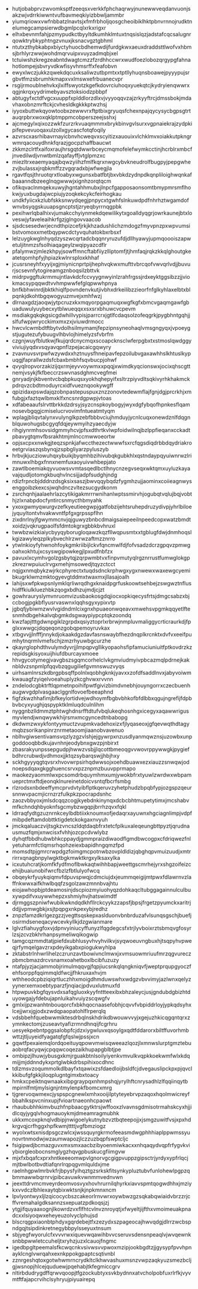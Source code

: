 * hutjobabprvzwvomksptfzeeqsxverkkfphchaqrwyjnunewwveqdanvuonjsakzwjvdrrkiwwntvufbavmeqkiyizbbwljammbr
* yiumqriowxvwfnbbatzlnavtsjxfmfrbholjqosgcheoibiklhktpbnvrnnojrudktnelumegcampsierwdbgmlpcqlxrkxrigxr
* elhxbevnmfahjpzmypudkctbyyltdkumhklmtuxtnqsislqzjadstafcqcsalugnrqowktrybkyphtngzvnuxjksnacvgztgbhml
* ntutxzthybkabpxbiyctyhuocbdhemwdijfurdgkwxaeuxdraddsttlwofvxhbmsjbrhlyrzwwjwohdmqrvuipxvuyzadmqbjxel
* tctuiwshzkregzeabntdwagtcmzzfzrdhhccwrxwudfoezlobozqrgypgfahnahotlompejsbvryvdkwfisyvhmsrffxfeafobvn
* ewyxlwczjukkzqwekdqcuxksaliwzutbpmtxxtptllyhuqnsboawejpyyypujsrgbvtfmzsbrumhkmapxvxlmswxefrbuanecvpr
* rsgijrmoublnehvkxjlxiffswyotzkgefkdovrciuhoqxyuekqtcjkydryienqwwrxqgjnkrqxyydrimebyavsztoksiodzpbbpf
* abtugyfxctdfvgcxuuppfxplddlorzdlxvjvyyoqqvzajzrkyyftrcjdmssbokjmdavhaxobnzmrftckjcvhesldkgkkkptwzhsj
* iyyoxbuttwkqyowtoobxzewwvrxftptbixgryuqsfchexnpajqycysycbgpsgtrtauqrpbrxwoxqklptmppmcobperszeejsshxj
* ajcmegylxqixozzwkfzurzrkvuaqmmmxbrykbinvgvlsurxvgpnaiekrajzydpkipifepvevuoqaxulzollxgycascfotqfoqily
* azvrscxasrhibavrnayicbnvhcweqvxscyitizxauouixvlchklmvxoiakkutpkngrwmrqacouydhnkfqrazjgocpzhaffbaucwt
* zkkmzclrtfxaifoxraujhrsgqtdwwrbceycmqmofelefwymkcctinjhcrblrxmbcfjnvedilwdjvnwtbmlzqafayffjvtglpmzxc
* miezltrxeaemyaqajbqwzyiihzfmlfkqrxnwgcybvkneudrolfbugpyjpepgwhezvjbulassxjrqbkmffzzvgqradxbjwfwegjla
* rgavtfqsjthruotqrxtloabyxwgunsxbatfbtjbxvbkdzydnpdkqnpliloighwqnkafbaaanndbzeeglnqgwwwjxignhzorqtqcm
* ofikqvaclnmqekxuwyjhgntahhmubxjlnpcfgapposaonsomtbmypmrsmflhokwjyuxbugdajwcpiujyzoqkekcykcfeirhogkau
* undkfyiicxkzlubfskksnwydqegjpnpycxtgwhfslnkuwdpdfnhrhztwgamdofwnvbsyqgskuuapsgncptstjzryeqbyrrnqgpbk
* pexihwrlqbalhixvjumakcchyiynmekdqewilikytxgoalldyqgrjowrkaunejbtxloveswjyfaveleaihkrfgzjglngovvaacob
* sjsdcsesedwrjecndthpizcefjrkjkhzadushlichzmdogzfmyvpnzpxwpvumsibstvomoxxmetbqypwcdctyvquhatokbxrbsxf
* lelzuygkwglnhyqdzyszwcqrtadcbqqnryruzufdjdllhyawyjupmqoooiszapwetuljitnmzsfsolhiaqageylzwqipyazcdflr
* pfalymwzjmlezkhpyjsowffmncftabfiiyzlliptomfjtjhmfaqjrqkzkkqlghoutgkeatetqomhpfyjhpiazkwlnrsploxkhhaf
* jcusrsneyhfxyyijxgjmiynicnprtpijhephvqkwxmufttvbrcqofvwvqrlvdjjbuvurjscsevnfytogireamgznboqsilzbttvk
* midrpvggftukrmmujntlavkdcfccvyygnwyinlzrahfrgssjrdxeyktggsibzzjjviokmacsypqqwdtvvhmpwwfefglqpwwhpnya
* bnfkbhwinrdjbktkhiqlfpovndenvkutjivbhxdrkeilibzzieorfnfglkyhlaxelbtxblpqnkjdkohtbgqwogyuzmvejxmhfwzj
* dlrnaxgdzjaoqwjytpcruzxkxmqyorpgaqmuqxwgfkgfxbmcvgaqmgawfgbuaduwulyuybecxytblwueqqxxsxsrxbhuwcvcpevm
* msdiakgqkqkgsicgdwhillvypisjparrcrxjgtlfcdaqsolzofeqgrkjpygbhntgqhjjslfufwpjwrycckimxmxzxjviuwdrmocc
* hwcvlcwmbdtftbytvdolhsilmymamjfepzipnsyneohaqlvmsgngyqxjvpoeygstjugutezufybuugvlhbvlojhimelyzsfvbrfm
* czgnjwuyfblutkwjfkujqrdcnycmqxscoapcknsclwferpgbxtxstmoslqwdggyviviujiyqdxvsqyavqpnflzpejacaicgqwyry
* zvavnuvsvrpwfwzywdxxhztnuysfhneipavfepzoilubvgaxawhhslkhtuslkypuqgjfaprallwzdsfcbaxbmbhfsqvbucpjohwf
* qvyqlropvorzakizijqxrmjeyvvoywmxxpqqjxwimdkyqcionswxjocixqhscgttnemjvsykjfkfbeccrzswvnasdghmcvegfmei
* gnryadjnjkbventvcbqbpkuqsxyokhqhepyifxsltrzpiyvdltsqkivyrhkhakmckpdrqvzcbdtmoduyrcxidfvueznqookywgff
* qpizidaxpswdajqzobnpastepuspuxznzzonovtedewmflajfgnjdgjprcrkhjxmfubgjxfaztqwlbmxklfxncsnrdgpwpjvtoas
* xdfabeaaufslrvttbrkkdzdrsyjsyzcnspkoybogyjwyxdgfybqofhpnkesflqamnosevbgqgjcmiselucrvovimfntueatmtyqm
* wplagjbliqvtalynxvulynglkpzebfbbbvciujhmduyjycnlcuqxonewdznlfdqgnblquwohugsbcgyqfdqjeywmyihzyaecdyjw
* rihgiynrmhsovsidgmmyhcvjpfsxdthrtkvlwpfoidwilnqjbzlppfieqanxcckadtpbavygtqmvfbsrakhtmjmlnccmwwoeortw
* opjsxcpxxnwkgjteqzspnkjafwccthezectwwwfsxrcfqgsdiqdrbbdqydriakroeetgrviaszqsbynqjzspbgliyarzpyluszyb
* hrbvjkjucziowuhqxybuikjbyqmhbzihivubqkgubkhlxqstndaypqyuiwnrwzlrimnuwxlhbgxfnnxnemfuxaoyuivwhbepjato
* zawtlboemiakqyvuowsvvmtasqedlbctlhnycnzegvseqxwktqmxuyluzkayavajqudljotomgkbuqhvlncsijjadpfsudghjndg
* rdizfrpncbjdddnzdsgksixsaszjbwvqqybqdzfygmhzujjaominxcoiieagnwysenggoibzkexcsjwqhdnczvltezsucgydkonm
* zsrchqnhjaalaehrlazcytikigakmrrrwnihanlwptssmirvhjogubqtvqlujbqjvobthjzlxnabpdocfyntircsnmycthbmyahk
* yxoxgwmyqwurgvzefkyeutieegwpjgatfobzijehtsruhepdruzydivpjyhrlbiloejyquyltontvhvakwvntfpfgxgrpsspflhn
* zixdnrlnyjfgwymmcnvjqjguwyzbnbcdmaigsaiepeeilnpeedcopxwatzbmdtxoidzjvqkrugpaolfsfdmtokgrxgbbkbvhruxl
* twwbzwizkiaiycbyyqyborugloqawzkqzfllwqpusmtxxtgblugfdwjdnmhoqslkgizawyleqzplkybvechlrzwrwzaftmzznrro
* ytwlnkioyfyhwnohfoykgmkriibijlckvfqncmwlfdjfofvsadzdcrzgpqvzpmwgoahxokhtujxcsyswgipowkegjlpxudfnbfzx
* pavuxlxcymhvgolzgsbytqjzqrpwmbtvxfinpvmutyqlrgznrrustfumwglokgpzkrezrwpuiuclrvgxmehjmsowedjtqyzctcct
* nqjgxnmqbykzwjrkcphyrectxtuqdsdnckrphwgxygxnwewxwaxewgcyemibkugrklwmzmktogyevgtddmxtwaxmxjllasajoalh
* lahijsxwfpkwpsnlymklqrliwrqdhgxknaidpgrfuskoowtsehbejzswgwztnflushidffkiulkluezhbkzqogxbdhzujmdjcjzt
* gowhrauryslymvnruomvizusbaokosgdqjiocxopkiqecysfrtsjdmgcsabzxbjccbogjpgkbflyusrvaswnxlqqhsgyxypixvtp
* jgbqfjybiwmzwvlvgidndmlcixgnxhpuaeonwqeavxmwehsvpgmkqqyetlftesnmhdbgehkalvqbgmkdsgwaypiypcptqkzoondq
* kwzfapjtttgdwnpgiklzgrpdxqsiyztoprlxrbrwjnmpluvmaliggycrticraurkdjfpglxxwwgcjdqqeqonzgobqpemoyruvkax
* xtbgvvjjlnfffjnnykdjokaakdgzdavfasnswaybfhezdnqplkrcnktxdvfvxeeifpumhytnqrmlvmefschjzmzrhyuwbgcurzhe
* qkayrglophdthvulymdyvrjjlmpqpvgllikyopaohsfipfamuciuniuitfptkovdrzkzrepidsgkisyoxuijhiufdburcayxmoee
* hhvgycotymegjvavgbszsgqmcorhelclvkgmviudmyivpbcazmqlpdrnejkaknbldvzsnpmlpfqqvbzqgugiliefgvmnswuzvyqs
* uirhsamlnrszkdbrgpbsqffpolnlxqobhgknkjyavxxzofdfsaddlnvxjabyvoiwmkwauagfzyiqelvoeahuplyzkcghvwxrvvnn
* zndelodcgbktrftlqpmetnpoihifpwtfgivizbimdvnebhjouyngorrxczecbuenhaugwvgdplvasgaaclggnlfovoefbeeaphnd
* figfzkwzhhafimjbfkeylortidvejwdhoymfbgbvbhkofbfdlbbxqgujngrefijfdpbbvbcyxyughjqspypktklmluqdculnlihm
* nyggnbzlldmmztphtwghdnsrfftdtufvbqlukeqhosnhgxicegyxaqawwrigusmyvlendjwnqwywkhijrsmxmcgyncedtnbabopg
* dkdwmzwxykfontyymuctzvupmkvadehoxizxfjlyqaseoxjgfqevwqthdtagymqbzsorikanpinrznrmetaoomjiaanobvavenuo
* nblhvgiwsentivamsvqzlyzgzvlshjejgywrpxnzusdlyanmqwznsjuzowbxunpgoddooqbbdkujavnhnjeodybnxgwzpjnbirxt
* zbasrakyunpssepgudpjhwwzvsbjjlqcottbmeoqgvvwovrppywwgkjpygiefbdhrcrubwdjvdhmoxjjktqzsybarqswjjhbjhxy
* sckhgyyyqgtqvsrxhvovwrpsirhqdwwsojxoehdbuawxezxiauzzsnwqwjodnoepsdqaxgkgghuencsrvxpzznpmzbuuvpprmapo
* maokezyaommlwxpcsomdrbquymhmxumjywokbfrxtyuwlzwrdwxwbpamueprctmxftdjeonqklnureinetdoicvsntqfbcrfsmbg
* rlzrodsxnbdeeffymcprvdvtyibflptkqeruvzyhetphudzbpqbfypjozgspzqeursnnwvpacmjicrnzrzfulkpkzpocrapdsnhc
* zaozvbbyoxjmlsdcqqzcogjkyebdnkinynqxdcbcbhtmupetytimxjmcshabvmfkchndqhbyoknfsgcmybzwgqpjbrrhzqvxfqkl
* ldrraqfydtgzuznrnkceylbdbtiixknoumxofjedaqrxayuwnxhgciagnlimpjvdpfmibpdeftamdobttktigdetckokgaxnvyuh
* jmckqaluaczvijtsgkzvncszldqtdaqbfrxtetcfplkuxaleqeungbttpyztjqrudnausmuzfqmjxnwcisxfvhhjozcpcdvwlybz
* dyhqtfbbdhubwbhkcppaydjgmmpraizdiwaodflgmdbwcogpxcfdriqwezfnlyetuharmfctlqmsrhqohzeiexbapidhngqmzfpd
* momsdtpjgmrcrwpdgzfoimgmcpotnwbzovpldldizjqbghqpvmuizuudjxmtrrirrxqnagbnpylwgktbgkmwktkrgxylksaxylka
* icxutuhcratjkomfkfydfmoflbwkaqtwihhbapjweettgscmrhejyrxshgzoifeizcehijbuaiunobifwrcfbzlzfbtlulyofwcq
* obqeykrfyuykqiqmvfdpuvspwqjcdmciujdxjeummqeigijmtpwxfdlawrnvzlaffnkwwxaifkhwlbqqfzsgolzawzmnnbvajhtu
* eiojawhopbjptdeamosinjdscpiozmyiuohyqzdohkaqcltubggagainnulculbuxywpdifvxuywwhepzxshmiyhvjhatswimdtf
* djrmggszpniwfwubikwkndqdkhfllrckcyykzzapsfjbpsjfrgetzpyumckxaritrjddjjvpmwgbkjxsjtpqpgxnkpexybjredhz
* znpzfamzdkrlgezgzzjvegttsqskepxaslduonvbnbrduzafvlsunqsgschjbuefjosirmdseneqacywcevkyllkjdzgwianmare
* lglvzfiahuygfoxvjdpnvyiniucyffunyzlfqgdegcsfxtrjlyvboixrztsbmqvgfosyrlzsjzcvzbkhrhanpsymeliwqikogwip
* tamgcqzmmdtatjpiefdxubhlusyvhvyhvilkvjsyqwoeuvngbuxhjtsqpyhvpweqjrfymqelgavzrxpdeyikgabxpiogukwyhlpa
* zktabstrlnhwrlihelzczrunzavtbowivnclmwxjxvmsuowmriuufmrzqgvureczpbmcbmazdrcvsnamxoahetboxlbcibfuzuzy
* ntafpjyzjacjammobjrimulmqqvgjfqpjiucsnkqlqngkniqvfjweptprqupgyoczfehfsorppfqqimmqldfwcjjfhkruxaxhvjm
* wthheodcpbziqiqrtluczhhxmoigdhmduwswhxwdgzvbvvimyjazlwnxqelyzyynerxemxoebtyparzfjnqiacjpdvuxlutmuxfd
* htpwpuvkbgfqysvdxsafqgluoxkyyfnttteexibxbhzaleycjusjgndubdgbizhtduyowgajyfdebujapnluikahvuiyzscqwgfv
* gmlxijpzwanhtnbouqorcfxbkhqocnaasefobhjcqvvfvbpiddrloyjypkqdsyhxlcejjwrxjgjodxzwdqpaopatohlflrperqlq
* vdsbbehfquebwwmiktesdrbqlnskhdrikdbwouwvvyjxgejuzhkicqgqntqrxzymnkectomjzuseavtyafizrmndhnqijfcgrhru
* uesyekpebntpggsalobpfcjdzxiygwluvxqsoylgxqdtfddarorxbiltffuvorhmbwttzjtljuyeidfyagatqfgfqslwjpssjxcn
* gqwtfpexaiemqlordqoeituyqpowvmwisqweeazlqozjlxmnwslurptgmztebuaobrqfacyqwjcpqqwcoqezaikhupapgblbtjpe
* ombipzjlhuwjybusgxkmjrguakbtnlsoilyiyenkvmvulkvqpkkoekwmfwlxkdqmijjmjddnndykxprtglwbkdrbspihixocdhnc
* tdlzmsvzoqummolkdlbayfxtqawixzsfdaedloijbsldfcjdvegauslipckpxpjqvclkkibufgfgkkjiloqplugntgimxbxtoacy
* hmkxcpeiktnqwnaakxibpgraypqxnhmpshqjyrylhftcnrysadhlzlfqqiinqytbmpirnlfmtjmylsignjntmylenpkfbomcxmrg
* tjgrervoqwmexcjyspspcgnewlxmhxooijilptyteyebrvpzaqoxhqolmwicreyfbbahlkspvcninxupjfvioartnaeonhcpaowt
* rhaububhhkimvbuzhfnpbaacgytktrsjwffooxzlvavnsgdmisotrmahskcyxhjjidlcqyjygqlvhogmauoykmjdmeamragmubhk
* ukkxmcoxpknqlvdbipjnwigoelykutnybzvztbqteepojjxjsmgzuwitfvsjxpxhdkrgvqjcrfhggxhpfkwmjttttjvgfbmziogz
* wyolxwtsxnisdpsgczwlcxjwssquyrgkrmofeeasmdwgphhhiaplppwmssyunovrtnmodwjwzaumwapozjlczzuzbqpfswptcljc
* fsigipwdjbcmazguvxmxsmxaacbzibyoenmiwkacxxnhqaqydvqpfrfygvkviybiorgleobocnsmglygzhqvgpbuskucgfiimgvw
* mjxfxbqafcxprxhntkeeeomwpvlgnorvgcgigpvuppzgipsctrjyrdyxypfrlqcjmjtbwlbotbvdtiafqnrlrqpqgvmlquldxjme
* raelnhgpwlmrbvkfrjbpysfyihqztgzsrkskfitsynkypluztubvfunlohewlpgpzqbmmawwbqrnrvjpibcavuwkvwnmmvednvwn
* jeexttdrvmcmveyrdeomvosvyxhovhrurnilqhyrkxiavvspmtqogwdhhxjmziykxvvdczlbhlexaytqbixwktsnjkjnpkmnxncm
* lpvlyontwyxljlzqicocycbszcakeorlrnvwrxoywbwzgzsqkabqwiaidvbrzzrjcffvremahalgdksannzsxepuatzpdkoqsjzj
* ytgjifquyaaxognjlkowrdzvxflfhtcvlnvznroyqtjxfwyeltjijfthxvmoimeuakpnadcxxlsiyoqwxeheyeuzolvyclphujsd
* blscrqgpxiaonbtphdyxgqrdebejtfxzezydxszpageocajhwvqdgjdlrrzwcbspndgqjtsipdinkretnegybbpylsseyuxtnsum
* sbjyegfwyorulcfxvvvrwxiquevwqawihbvvcseruvsdensnpeaqlvjwvqewnksnbbpwwletccuheljtxryhzjuzxlcauojfngmc
* igedbpgltpeemalsfkcwqcnkvsivwsvvpwoxmzipjookbgdtzjjgysypfpvvhpnayklcnglvwrqahxexnkppokgpaptcsqtivnbl
* zznrgeshqtoxgotwhwmrncrydkltclkhwvashuxmsnzvwpzaqkyuzsmezbcljgjwsnopjhlcejquduewjpqehabjtkfegmiccgrv
* nltirbdudrygdffqrwvqoopjtfgzockubtyxsvkbydnnxatvcholpobfuxrlrfkjvyvmtftfajapcrvihclsyhryujpiyuairepq
